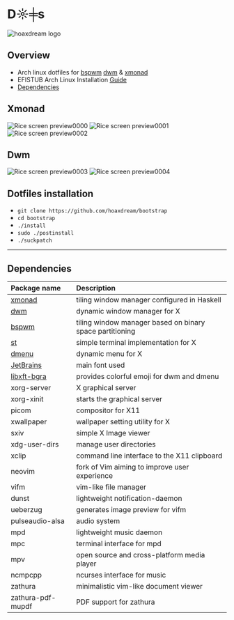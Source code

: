# D☼╪s

![hoaxdream logo](https://i.imgur.com/vZM3Zbd.png)

## Overview

* Arch linux dotfiles for [bspwm](https://github.com/baskerville/bspwm) [dwm](http://suckless.org/) & [xmonad](https://github.com/xmonad/xmonad)
* EFISTUB Arch Linux Installation [Guide](https://github.com/hoaxdream/dots/blob/master/.github/INSTALL.md)
* [Dependencies](https://github.com/hoaxdream/dots#dependencies)

## Xmonad
![Rice screen preview0000](https://i.imgur.com/hxUN5V0.png)
![Rice screen preview0001](https://i.imgur.com/exIs3Ot.png)
![Rice screen preview0002](https://i.imgur.com/O8RrjFG.png)

## Dwm
![Rice screen preview0003](https://i.imgur.com/caDawRq.png)
![Rice screen preview0004](https://i.imgur.com/5dFAWk4.png)

## Dotfiles installation
- `git clone https://github.com/hoaxdream/bootstrap`
- `cd bootstrap`
- `./install`
- `sudo ./postinstall`
- `./suckpatch`
 ---
## Dependencies
Package name | Description
:--- | :---
[xmonad](https://github.com/xmonad/xmonad) | tiling window manager configured in Haskell
[dwm](http://suckless.org/) | dynamic window manager for X
[bspwm](https://github.com/baskerville/bspwm) | tiling window manager based on binary space partitioning
[st](http://st.suckless.org/) | simple terminal implementation for X
[dmenu](http://tools.suckless.org/dmenu/) | dynamic menu for X
[JetBrains](https://www.jetbrains.com/lp/mono/) | main font used
[libxft-bgra](https://aur.archlinux.org/packages/libxft-bgra/) | provides colorful emoji for dwm and dmenu
xorg-server | X graphical server
xorg-xinit | starts the graphical server
picom | compositor for X11
xwallpaper | wallpaper setting utility for X
sxiv | simple X Image viewer
xdg-user-dirs | manage user directories
xclip | command line interface to the X11 clipboard
neovim | fork of Vim aiming to improve user experience
vifm | vim-like file manager
dunst | lightweight notification-daemon
ueberzug | generates image preview for vifm
pulseaudio-alsa | audio system
mpd | lightweight music daemon
mpc | terminal interface for mpd
mpv | open source and cross-platform media player
ncmpcpp | ncurses interface for music
zathura | minimalistic vim-like document viewer
zathura-pdf-mupdf | PDF support for zathura

